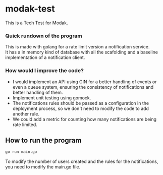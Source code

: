 # modak-test
This is a Tech Test for Modak.

### Quick rundown of the program
This is made with golang for a rate limit version a notification service.  
It has a in memory kind of database with all the scafolding and a baseline implementation of a notification client.

### How would I improve the code?
* I would implement an API using GIN for a better handling of events or even a queue system, ensuring the consistency of notifications and better handling of them.  
* Implement unit testing using gomock.  
* The notifications rules should be passed as a configuration in the deployment process, so we don't need to modify the code to add another rule.  
* We could add a metric for counting how many notifications are being rate limited.  


## How to run the program
```bash
go run main.go
```

To modify the number of users created and the rules for the notifications, you need to modify the main.go file.
